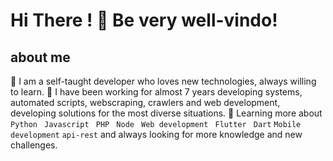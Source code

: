 # Hi There ! 👋 Be very well-vindo!
## about me
🤔 I am a self-taught developer who loves new technologies, always willing to learn.
💼 I have been working for almost 7 years developing systems, automated scripts, webscraping, crawlers and web development, developing solutions for the most diverse situations.
🌱 Learning more about 
``` Python ```
``` Javascript``` 
``` PHP``` 
``` Node```
``` Web development```
``` Flutter``` 
``` Dart``` 
```Mobile development``` 
```api-rest```
and always looking for more knowledge and new challenges.
